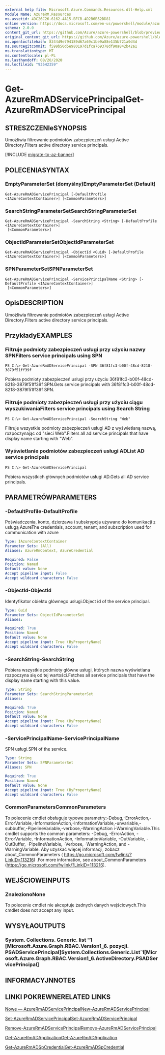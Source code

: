 ```yaml
---
external help file: Microsoft.Azure.Commands.Resources.dll-Help.xml
Module Name: AzureRM.Resources
ms.assetid: 4DC26C26-6162-4A15-BFCB-4D2B6B52DD81
online version: https://docs.microsoft.com/en-us/powershell/module/azurerm.resources/get-azurermadserviceprincipal
schema: 2.0.0
content_git_url: https://github.com/Azure/azure-powershell/blob/preview/src/ResourceManager/Resources/Commands.Resources/help/Get-AzureRmADServicePrincipal.md
original_content_git_url: https://github.com/Azure/azure-powershell/blob/preview/src/ResourceManager/Resources/Commands.Resources/help/Get-AzureRmADServicePrincipal.md
ms.openlocfilehash: 8344d9e794189d67a69c1be9a88e135b721a0d4d
ms.sourcegitcommit: f599b50d5e980197d1fca769378df90a842b42a1
ms.translationtype: MT
ms.contentlocale: pl-PL
ms.lasthandoff: 08/20/2020
ms.locfileid: "93542359"
---
```

# <span data-ttu-id="1945d-101">Get-AzureRmADServicePrincipal</span><span class="sxs-lookup"><span data-stu-id="1945d-101">Get-AzureRmADServicePrincipal</span></span>

## <span data-ttu-id="1945d-102">STRESZCZENIe</span><span class="sxs-lookup"><span data-stu-id="1945d-102">SYNOPSIS</span></span>
<span data-ttu-id="1945d-103">Umożliwia filtrowanie podmiotów zabezpieczeń usługi Active Directory.</span><span class="sxs-lookup"><span data-stu-id="1945d-103">Filters active directory service principals.</span></span>

[!INCLUDE [migrate-to-az-banner](../../includes/migrate-to-az-banner.md)]

## <span data-ttu-id="1945d-104">POLECENIA</span><span class="sxs-lookup"><span data-stu-id="1945d-104">SYNTAX</span></span>

### <span data-ttu-id="1945d-105">EmptyParameterSet (domyślny)</span><span class="sxs-lookup"><span data-stu-id="1945d-105">EmptyParameterSet (Default)</span></span>
```
Get-AzureRmADServicePrincipal [-DefaultProfile <IAzureContextContainer>] [<CommonParameters>]
```

### <span data-ttu-id="1945d-106">SearchStringParameterSet</span><span class="sxs-lookup"><span data-stu-id="1945d-106">SearchStringParameterSet</span></span>
```
Get-AzureRmADServicePrincipal -SearchString <String> [-DefaultProfile <IAzureContextContainer>]
 [<CommonParameters>]
```

### <span data-ttu-id="1945d-107">ObjectIdParameterSet</span><span class="sxs-lookup"><span data-stu-id="1945d-107">ObjectIdParameterSet</span></span>
```
Get-AzureRmADServicePrincipal -ObjectId <Guid> [-DefaultProfile <IAzureContextContainer>] [<CommonParameters>]
```

### <span data-ttu-id="1945d-108">SPNParameterSet</span><span class="sxs-lookup"><span data-stu-id="1945d-108">SPNParameterSet</span></span>
```
Get-AzureRmADServicePrincipal -ServicePrincipalName <String> [-DefaultProfile <IAzureContextContainer>]
 [<CommonParameters>]
```

## <span data-ttu-id="1945d-109">Opis</span><span class="sxs-lookup"><span data-stu-id="1945d-109">DESCRIPTION</span></span>
<span data-ttu-id="1945d-110">Umożliwia filtrowanie podmiotów zabezpieczeń usługi Active Directory.</span><span class="sxs-lookup"><span data-stu-id="1945d-110">Filters active directory service principals.</span></span>

## <span data-ttu-id="1945d-111">Przykłady</span><span class="sxs-lookup"><span data-stu-id="1945d-111">EXAMPLES</span></span>

### <span data-ttu-id="1945d-112">Filtruje podmioty zabezpieczeń usługi przy użyciu nazwy SPN</span><span class="sxs-lookup"><span data-stu-id="1945d-112">Filters service principals using SPN</span></span>
```
PS C:\> Get-AzureRmADServicePrincipal -SPN 36f81fc3-b00f-48cd-8218-3879f51ff39f
```

<span data-ttu-id="1945d-113">Pobiera podmioty zabezpieczeń usługi przy użyciu 36f81fc3-b00f-48cd-8218-3879f51ff39f SPN.</span><span class="sxs-lookup"><span data-stu-id="1945d-113">Gets service principals with 36f81fc3-b00f-48cd-8218-3879f51ff39f SPN.</span></span>

### <span data-ttu-id="1945d-114">Filtruje podmioty zabezpieczeń usługi przy użyciu ciągu wyszukiwania</span><span class="sxs-lookup"><span data-stu-id="1945d-114">Filters service principals using Search String</span></span>
```
PS C:\> Get-AzureRmADServicePrincipal -SearchString "Web"
```

<span data-ttu-id="1945d-115">Filtruje wszystkie podmioty zabezpieczeń usługi AD z wyświetlaną nazwą, rozpoczynając od "sieci Web".</span><span class="sxs-lookup"><span data-stu-id="1945d-115">Filters all ad service principals that have display name starting with "Web".</span></span>

### <span data-ttu-id="1945d-116">Wyświetlanie podmiotów zabezpieczeń usługi AD</span><span class="sxs-lookup"><span data-stu-id="1945d-116">List AD service principals</span></span>
```
PS C:\> Get-AzureRmADServicePrincipal
```

<span data-ttu-id="1945d-117">Pobiera wszystkich głównych podmiotów usługi AD.</span><span class="sxs-lookup"><span data-stu-id="1945d-117">Gets all AD service principals.</span></span>

## <span data-ttu-id="1945d-118">PARAMETRÓW</span><span class="sxs-lookup"><span data-stu-id="1945d-118">PARAMETERS</span></span>

### <span data-ttu-id="1945d-119">-DefaultProfile</span><span class="sxs-lookup"><span data-stu-id="1945d-119">-DefaultProfile</span></span>
<span data-ttu-id="1945d-120">Poświadczenia, konto, dzierżawa i subskrypcja używane do komunikacji z usługą Azure</span><span class="sxs-lookup"><span data-stu-id="1945d-120">The credentials, account, tenant, and subscription used for communication with azure</span></span>

```yaml
Type: IAzureContextContainer
Parameter Sets: (All)
Aliases: AzureRmContext, AzureCredential

Required: False
Position: Named
Default value: None
Accept pipeline input: False
Accept wildcard characters: False
```

### <span data-ttu-id="1945d-121">-ObjectId</span><span class="sxs-lookup"><span data-stu-id="1945d-121">-ObjectId</span></span>
<span data-ttu-id="1945d-122">Identyfikator obiektu głównego usługi.</span><span class="sxs-lookup"><span data-stu-id="1945d-122">Object id of the service principal.</span></span>

```yaml
Type: Guid
Parameter Sets: ObjectIdParameterSet
Aliases:

Required: True
Position: Named
Default value: None
Accept pipeline input: True (ByPropertyName)
Accept wildcard characters: False
```

### <span data-ttu-id="1945d-123">-SearchString</span><span class="sxs-lookup"><span data-stu-id="1945d-123">-SearchString</span></span>
<span data-ttu-id="1945d-124">Pobiera wszystkie podmioty główne usługi, których nazwa wyświetlana rozpoczyna się od tej wartości.</span><span class="sxs-lookup"><span data-stu-id="1945d-124">Fetches all service principals that have the display name starting with this value.</span></span>

```yaml
Type: String
Parameter Sets: SearchStringParameterSet
Aliases:

Required: True
Position: Named
Default value: None
Accept pipeline input: True (ByPropertyName)
Accept wildcard characters: False
```

### <span data-ttu-id="1945d-125">-ServicePrincipalName</span><span class="sxs-lookup"><span data-stu-id="1945d-125">-ServicePrincipalName</span></span>
<span data-ttu-id="1945d-126">SPN usługi.</span><span class="sxs-lookup"><span data-stu-id="1945d-126">SPN of the service.</span></span>

```yaml
Type: String
Parameter Sets: SPNParameterSet
Aliases: SPN

Required: True
Position: Named
Default value: None
Accept pipeline input: True (ByPropertyName)
Accept wildcard characters: False
```

### <span data-ttu-id="1945d-127">CommonParameters</span><span class="sxs-lookup"><span data-stu-id="1945d-127">CommonParameters</span></span>
<span data-ttu-id="1945d-128">To polecenie cmdlet obsługuje typowe parametry:-Debug,-ErrorAction,-ErrorVariable,-InformationAction,-InformationVariable,-unvariable,-subbuffer,-PipelineVariable,-verbose,-WarningAction i-WarningVariable.</span><span class="sxs-lookup"><span data-stu-id="1945d-128">This cmdlet supports the common parameters: -Debug, -ErrorAction, -ErrorVariable, -InformationAction, -InformationVariable, -OutVariable, -OutBuffer, -PipelineVariable, -Verbose, -WarningAction, and -WarningVariable.</span></span> <span data-ttu-id="1945d-129">Aby uzyskać więcej informacji, zobacz about_CommonParameters ( https://go.microsoft.com/fwlink/?LinkID=113216) .</span><span class="sxs-lookup"><span data-stu-id="1945d-129">For more information, see about_CommonParameters (https://go.microsoft.com/fwlink/?LinkID=113216).</span></span>

## <span data-ttu-id="1945d-130">WEJŚCIOWE</span><span class="sxs-lookup"><span data-stu-id="1945d-130">INPUTS</span></span>

### <span data-ttu-id="1945d-131">Znaleziono</span><span class="sxs-lookup"><span data-stu-id="1945d-131">None</span></span>
<span data-ttu-id="1945d-132">To polecenie cmdlet nie akceptuje żadnych danych wejściowych.</span><span class="sxs-lookup"><span data-stu-id="1945d-132">This cmdlet does not accept any input.</span></span>

## <span data-ttu-id="1945d-133">WYSYŁA</span><span class="sxs-lookup"><span data-stu-id="1945d-133">OUTPUTS</span></span>

### <span data-ttu-id="1945d-134">System. Collections. Generic. list "1 [Microsoft.Azure.Graph.RBAC.Version1_6. pozycji. PSADServicePrincipal]</span><span class="sxs-lookup"><span data-stu-id="1945d-134">System.Collections.Generic.List\`1[Microsoft.Azure.Graph.RBAC.Version1_6.ActiveDirectory.PSADServicePrincipal]</span></span>

## <span data-ttu-id="1945d-135">INFORMACYJN</span><span class="sxs-lookup"><span data-stu-id="1945d-135">NOTES</span></span>

## <span data-ttu-id="1945d-136">LINKI POKREWNE</span><span class="sxs-lookup"><span data-stu-id="1945d-136">RELATED LINKS</span></span>

[<span data-ttu-id="1945d-137">Nowe — AzureRmADServicePrincipal</span><span class="sxs-lookup"><span data-stu-id="1945d-137">New-AzureRmADServicePrincipal</span></span>](./New-AzureRmADServicePrincipal.md)

[<span data-ttu-id="1945d-138">Set-AzureRmADServicePrincipal</span><span class="sxs-lookup"><span data-stu-id="1945d-138">Set-AzureRmADServicePrincipal</span></span>](./Set-AzureRmADServicePrincipal.md)

[<span data-ttu-id="1945d-139">Remove-AzureRmADServicePrincipal</span><span class="sxs-lookup"><span data-stu-id="1945d-139">Remove-AzureRmADServicePrincipal</span></span>](./Remove-AzureRmADServicePrincipal.md)

[<span data-ttu-id="1945d-140">Get-AzureRmADApplication</span><span class="sxs-lookup"><span data-stu-id="1945d-140">Get-AzureRmADApplication</span></span>](./Get-AzureRmADApplication.md)

[<span data-ttu-id="1945d-141">Get-AzureRmADSpCredential</span><span class="sxs-lookup"><span data-stu-id="1945d-141">Get-AzureRmADSpCredential</span></span>](./Get-AzureRmADSpCredential.md)

